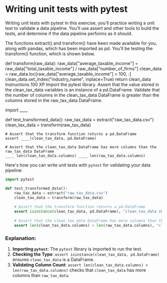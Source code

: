 # Writing unit tests with pytest

Writing unit tests with pytest
In this exercise, you'll practice writing a unit test to validate a data pipeline. You'll use assert and other tools to build the tests, and determine if the data pipeline performs as it should.

The functions extract() and transform() have been made available for you, along with pandas, which has been imported as pd. You'll be testing the transform() function, which is shown below.

def transform(raw_data):
    raw_data["average_taxable_income"] = raw_data["total_taxable_income"] / raw_data["number_of_firms"]
    clean_data = raw_data.loc[raw_data["average_taxable_income"] > 100, :]
    clean_data.set_index("industry_name", inplace=True)
    return clean_data
Instructions
100 XP
Import the pytest library.
Assert that the value stored in the clean_tax_data variables is an instance of a pd.DataFrame.
Validate that the number of columns in the clean_tax_data DataFrame is greater than the columns stored in the raw_tax_data DataFrame.

import ____

def test_transformed_data():
    raw_tax_data = extract("raw_tax_data.csv")
    clean_tax_data = transform(raw_tax_data)
    
    # Assert that the transform function returns a pd.DataFrame
    assert ____(clean_tax_data, pd.DataFrame)
    
    # Assert that the clean_tax_data DataFrame has more columns than the raw_tax_data DataFrame
    ____ len(clean_tax_data.columns) ____ len(raw_tax_data.columns)

Here's how you can write unit tests with `pytest` for validating your data pipeline:

```python
import pytest

def test_transformed_data():
    raw_tax_data = extract("raw_tax_data.csv")
    clean_tax_data = transform(raw_tax_data)
    
    # Assert that the transform function returns a pd.DataFrame
    assert isinstance(clean_tax_data, pd.DataFrame), "clean_tax_data should be a pandas DataFrame"
    
    # Assert that the clean_tax_data DataFrame has more columns than the raw_tax_data DataFrame
    assert len(clean_tax_data.columns) > len(raw_tax_data.columns), "clean_tax_data should have more columns than raw_tax_data"
```

### Explanation:
1. **Importing `pytest`**: The `pytest` library is imported to run the test.
2. **Checking the Type**: `assert isinstance(clean_tax_data, pd.DataFrame)` ensures `clean_tax_data` is a DataFrame.
3. **Validating Column Count**: `assert len(clean_tax_data.columns) > len(raw_tax_data.columns)` checks that `clean_tax_data` has more columns than `raw_tax_data`.